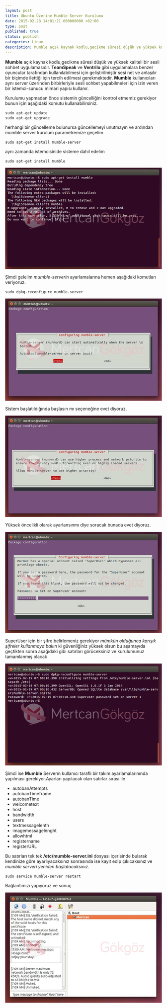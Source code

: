```yaml
---
layout: post
title: Ubuntu Üzerine Mumble Server Kurulumu
date: 2015-02-28 14:01:21.000000000 +02:00
type: post
published: true
status: publish
categories: Linux
description: Mumble açık kaynak kodlu,gecikme süresi düşük ve yüksek kaliteli bir sesli sohbet uygulamasıdır.TeamSpeak ve Ventrilo gibi uygulamalara benzer
---
```

**Mumble** açık kaynak kodlu,gecikme süresi düşük ve yüksek kaliteli bir sesli sohbet uygulamasıdır. **TeamSpeak** ve **Ventrilo** gibi uygulamalara benzer oyuncular tarafından kullanılabilmesi için geliştirilmiştir sesi net ve anlaşılır bir biçimde ilettiği için tercih edilmesi gerekmektedir. **Mumble** kullanıcıları aynı server üzerinden birbirleriyle sesli sohbet yapabilmeleri için izin veren bir istemci-sunucu mimari yapısı kullanır.

Kurulumu yapmadan önce sistemin güncelliğini kontrol etmemiz gerekiyor bunun için aşağıdaki komutu kullanabilirsiniz.

    sudo apt-get update
    sudo apt-get upgrade

herhangi bir güncelleme bulunursa güncellemeyi unutmayın ve ardından mumble server kurulum parametremize geçelim

    sudo apt-get install mumble-server

aynı zamanda istemcisinide sisteme dahil edelim

    sudo apt-get install mumble

![mumleserverkurulumgorsel1](/assets/mumleserverkurulumgorsel1.png)

Şimdi gelelim _mumble-serverin_ ayarlamalarına hemen aşağıdaki komutları veriyoruz.

    sudo dpkg-reconfigure mumble-server

![mumbleservergorsel2](/assets/mumbleservergorsel2.jpg)

Sistem başlatıldığında başlasın mı seçeneğine evet diyoruz.

![mumbleservergrosel3](/assets/mumbleservergrosel3.jpg)

Yüksek öncelikli olarak ayarlansınmı diye soracak bunada evet diyoruz.

![mumleservergorsel4](/assets/mumleservergorsel4.png)

SuperUser için bir şifre belirlemeniz gerekiyor _mümkün olduğunca karışık şifreler kullanmaya bakın_ ki güvenliğiniz yüksek olsun bu aşamayıda geçtikten sonra aşağıdaki gibi satırları görüceksiniz ve kurulumunuz tamamlanmış olacak

![mumbleservergorsel5](/assets/mumbleservergorsel5.png)

Şimdi ise **Mumble** Serverın kullanıcı taraflı bir takım ayarlamalarınında yapılması gerekiyor.Ayarları yapılacak olan satırlar sırası ile

- autobanAttempts
- autobanTimeframe
- autobanTime
- welcometext
- host
- bandwidth
- users
- textmessagelenth
- imagemessagelenght
- allowhtml
- registername
- registerURL

Bu satırları tek tek **/etc/mumble-server.ini** dosyası içerisinde bularak kendinize göre ayarlıyacaksınız sonrasında ise kayıt edip çıkıcaksınız ve _mumble serveri yeniden başlatacaksınız._

    sudo service mumble-server restart

Bağlantımızı yapıyoruz ve sonuç

![mumbleserversongorsel](/assets/mumbleserversongorsel.jpg)
